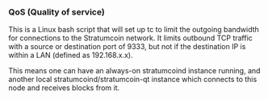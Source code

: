 ### QoS (Quality of service) ###

This is a Linux bash script that will set up tc to limit the outgoing bandwidth for connections to the Stratumcoin network. It limits outbound TCP traffic with a source or destination port of 9333, but not if the destination IP is within a LAN (defined as 192.168.x.x).

This means one can have an always-on stratumcoind instance running, and another local stratumcoind/stratumcoin-qt instance which connects to this node and receives blocks from it.
